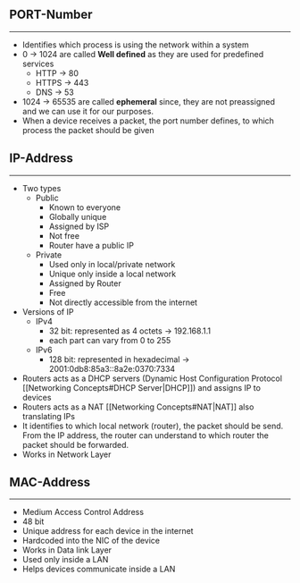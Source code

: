 ## PORT-Number
---
- Identifies which process is using the network within a system
- 0 -> 1024 are called **Well defined** as they are used for predefined services
	- HTTP -> 80
	- HTTPS -> 443
	- DNS -> 53
- 1024 -> 65535 are called **ephemeral** since, they are not preassigned and we can use it for our purposes. 
- When a device receives a packet, the port number defines, to which process the packet should be given

## IP-Address
---
- Two types
	- Public
		- Known to everyone
		- Globally unique
		- Assigned by ISP
		- Not free
		- Router have a public IP
	- Private
		- Used only in local/private network
		- Unique only inside a local network
		- Assigned by Router
		- Free
		- Not directly accessible from the internet
- Versions of IP
	- IPv4
		- 32 bit: represented as 4 octets -> 192.168.1.1
		- each part can vary from 0 to 255
	- IPv6
		- 128 bit: represented in hexadecimal -> 2001:0db8:85a3::8a2e:0370:7334
- Routers acts as a DHCP servers (Dynamic Host Configuration Protocol [[Networking Concepts#DHCP Server|DHCP]]) and assigns IP to devices
- Routers acts as a NAT [[Networking Concepts#NAT|NAT]] also translating IPs
- It identifies to which local network (router), the packet should be send. From the IP address, the router can understand to which router the packet should be forwarded.
- Works in Network Layer

## MAC-Address
---
- Medium Access Control Address
- 48 bit
- Unique address for each device in the internet
- Hardcoded into the NIC of the device
- Works in Data link Layer
- Used only inside a LAN
- Helps devices communicate inside a LAN